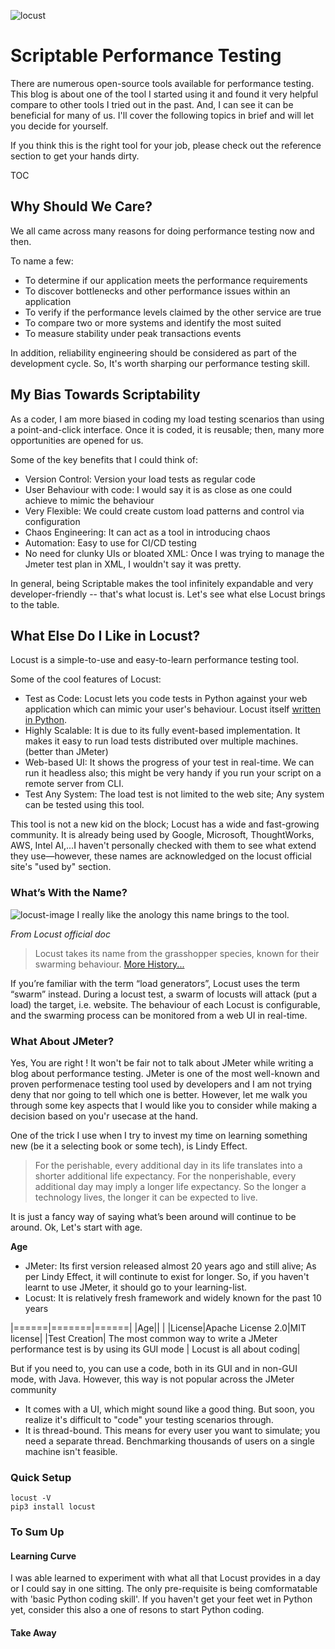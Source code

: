 ![locust](https://user-images.githubusercontent.com/82016952/117327904-bb03d600-aeb0-11eb-93b4-cb5d2638accf.jpg)

# Scriptable Performance Testing
There are numerous open-source tools available for performance testing. This blog is about one of the tool I started using it and found it very helpful compare to other tools I tried out in the past. And, I can see it can be beneficial for many of us. I'll cover the following topics in brief and will let you decide for yourself.

If you think this is the right tool for your job, please check out the reference section to get your hands dirty.

TOC

## Why Should We Care?
We all came across many reasons for doing performance testing now and then. 

To name a few:
- To determine if our application meets the performance requirements
- To discover bottlenecks and other performance issues within an application
- To verify if the performance levels claimed by the other service are true
- To compare two or more systems and identify the most suited
- To measure stability under peak transactions events

In addition, reliability engineering should be considered as part of the development cycle. So, It's worth sharping our performance testing skill.

## My Bias Towards Scriptability
As a coder, I am more biased in coding my load testing scenarios than using a point-and-click interface. Once it is coded, it is reusable; then, many more opportunities are opened for us.

Some of the key benefits that I could think of:
  - Version Control: Version your load tests as regular code
  - User Behaviour with code: I would say it is as close as one could achieve to mimic the behaviour
  - Very Flexible: We could create custom load patterns and control via configuration
  - Chaos Engineering: It can act as a tool in introducing chaos
  - Automation: Easy to use for CI/CD testing
  - No need for clunky UIs or bloated XML: Once I was trying to manage the Jmeter test plan in XML, I wouldn't say it was pretty. 

In general, being Scriptable makes the tool infinitely expandable and very developer-friendly -- that's what locust is. Let's see what else Locust brings to the table.

## What Else Do I Like in Locust?
Locust is a simple-to-use and easy-to-learn performance testing tool. 

Some of the cool features of Locust: 
- Test as Code: Locust lets you code tests in Python against your web application which can mimic your user's behaviour. Locust itself [written in Python](https://github.com/locustio/locust).
- Highly Scalable: It is due to its fully event-based implementation. It makes it easy to run load tests distributed over multiple machines. (better than JMeter)
- Web-based UI: It shows the progress of your test in real-time. We can run it headless also; this might be very handy if you run your script on a remote server from CLI.
- Test Any System: The load test is not limited to the web site; Any system can be tested using this tool.

This tool is not a new kid on the block; Locust has a wide and fast-growing community. It is already being used by Google, Microsoft, ThoughtWorks, AWS, Intel AI,...I haven't personally checked with them to see what extend they use—however, these names are acknowledged on the locust official site's "used by" section.

### What’s With the Name?
![locust-image](https://user-images.githubusercontent.com/82016952/117380163-c1b53c00-aef6-11eb-91d1-4edf51cee369.png) I really like the anology this name brings to the tool.

_From Locust official doc_
> Locust takes its name from the grasshopper species, known for their swarming behaviour. [More History...](https://docs.locust.io/en/stable/history.html#history)

If you’re familiar with the term “load generators”, Locust uses the term “swarm” instead. During a locust test, a swarm of locusts will attack (put a load) the target, i.e. website. The behaviour of each Locust is configurable, and the swarming process can be monitored from a web UI in real-time.

### What About JMeter?
Yes, You are right ! It won't be fair not to talk about JMeter while writing a blog about performance testing. JMeter is one of the most well-known and proven performenace testing tool used by developers and I am not trying deny that nor going to tell which one is better. However, let me walk you through some key aspects that I would like you to consider while making a decision based on you'r usecase at the hand.

One of the trick I use when I try to invest my time on learning something new (be it a selecting book or some tech), is Lindy Effect.

> For the perishable, every additional day in its life translates into a shorter additional life expectancy. For the nonperishable, every additional day may imply a longer life expectancy. So the longer a technology lives, the longer it can be expected to live.

It is just a fancy way of saying what’s been around will continue to be around. Ok, Let's start with age. 

**Age**
- JMeter: Its first version released almost 20 years ago and still alive; As per Lindy Effect, it will continute to exist for longer. So, if you haven't learnt to use JMeter, it should go to your learning-list.
- Locust: It is relatively fresh framework and widely known for the past 10 years

|======|=======|======|
|Age|| |
|License|Apache License 2.0|MIT license|
|Test Creation| The most common way to write a JMeter performance test is by using its GUI mode | Locust is all about coding|

But if you need to, you can use a code, both in its GUI and in non-GUI mode, with Java. However, this way is not popular across the JMeter community

- It comes with a UI, which might sound like a good thing. But soon, you realize it's difficult to "code" your testing scenarios through.
- It is thread-bound. This means for every user you want to simulate; you need a separate thread. Benchmarking thousands of users on a single machine isn't feasible.

### Quick Setup

```
locust -V
pip3 install locust
```

### To Sum Up
#### Learning Curve
I was able learned to experiment with what all that Locust provides in a day or I could say in one sitting. The only pre-requisite is being comformatable with 'basic Python coding skill'. If you haven't get your feet wet in Python yet, consider this also a one of resons to start Python coding. 

#### Take Away 

